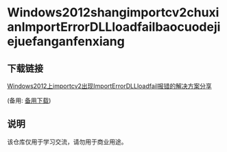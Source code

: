 # Windows2012shangimportcv2chuxianImportErrorDLLloadfailbaocuodejiejuefanganfenxiang

## 下载链接
[Windows2012上importcv2出现ImportErrorDLLloadfail报错的解决方案分享](https://pan.quark.cn/s/039faf159ee1) 

(备用: [备用下载](https://pan.baidu.com/s/1W_kbhu1Wv_hXl1KjqxLACQ?pwd=1234))

## 说明

该仓库仅用于学习交流，请勿用于商业用途。

